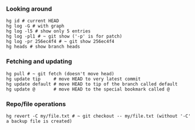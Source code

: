 ### Looking around

    hg id # current HEAD
    hg log -G # with graph
    hg log -l5 # show only 5 entries
    hg log -pl1 # ~ git show ('-p' is for patch)
    hg log -pr 256ec4f4 # ~ git show 256ec4f4
    hg heads # show branch heads

### Fetching and updating

    hg pull # ~ git fetch (doesn't move head)
    hg update tip     # move HEAD to very latest commit
    hg update default # move HEAD to tip of the branch called default
    hg update @       # move HEAD to the special bookmark called @

### Repo/file operations

    hg revert -C my/file.txt # ~ git checkout -- my/file.txt (without '-C' a backup file is created) 
